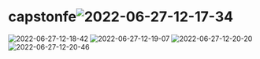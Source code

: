 # capstonfe![2022-06-27-12-17-34](https://user-images.githubusercontent.com/73502815/175920147-a81bfa44-a08a-42cc-987c-b4f09c388d5b.png)
![2022-06-27-12-18-42](https://user-images.githubusercontent.com/73502815/175920224-eb9a4f54-0c7e-4172-8c6f-e355b017b0fd.png)
![2022-06-27-12-19-07](https://user-images.githubusercontent.com/73502815/175920234-bbe07759-aa9e-4fdb-b576-deb6cbf67361.png)
![2022-06-27-12-20-20](https://user-images.githubusercontent.com/73502815/175920253-fe9bc52e-c169-4bbc-8028-5562e236855c.png)
![2022-06-27-12-20-46](https://user-images.githubusercontent.com/73502815/175920259-6c7834e5-ee36-4c2f-b709-ab05ffbf00e8.png)


